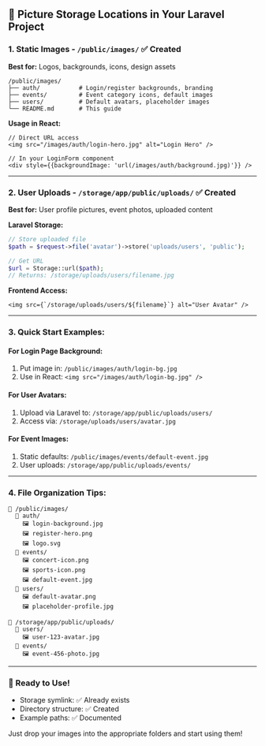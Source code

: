 ## 📁 **Picture Storage Locations in Your Laravel Project**

### **1. Static Images - `/public/images/`** ✅ Created
**Best for:** Logos, backgrounds, icons, design assets

```
/public/images/
├── auth/           # Login/register backgrounds, branding
├── events/         # Event category icons, default images  
├── users/          # Default avatars, placeholder images
└── README.md       # This guide
```

**Usage in React:**
```tsx
// Direct URL access
<img src="/images/auth/login-hero.jpg" alt="Login Hero" />

// In your LoginForm component
<div style={{backgroundImage: 'url(/images/auth/background.jpg)'}} />
```

---

### **2. User Uploads - `/storage/app/public/uploads/`** ✅ Created
**Best for:** User profile pictures, event photos, uploaded content

**Laravel Storage:**
```php
// Store uploaded file
$path = $request->file('avatar')->store('uploads/users', 'public');

// Get URL
$url = Storage::url($path);
// Returns: /storage/uploads/users/filename.jpg
```

**Frontend Access:**
```tsx
<img src={`/storage/uploads/users/${filename}`} alt="User Avatar" />
```

---

### **3. Quick Start Examples:**

#### **For Login Page Background:**
1. Put image in: `/public/images/auth/login-bg.jpg`
2. Use in React: `<img src="/images/auth/login-bg.jpg" />`

#### **For User Avatars:**
1. Upload via Laravel to: `/storage/app/public/uploads/users/`
2. Access via: `/storage/uploads/users/avatar.jpg`

#### **For Event Images:**
1. Static defaults: `/public/images/events/default-event.jpg`
2. User uploads: `/storage/app/public/uploads/events/`

---

### **4. File Organization Tips:**

```
📁 /public/images/
  📁 auth/
    🖼️ login-background.jpg
    🖼️ register-hero.png
    🖼️ logo.svg
  📁 events/
    🖼️ concert-icon.png
    🖼️ sports-icon.png
    🖼️ default-event.jpg
  📁 users/
    🖼️ default-avatar.png
    🖼️ placeholder-profile.jpg

📁 /storage/app/public/uploads/
  📁 users/
    🖼️ user-123-avatar.jpg
  📁 events/
    🖼️ event-456-photo.jpg
```

---

### **🚀 Ready to Use!**
- Storage symlink: ✅ Already exists
- Directory structure: ✅ Created
- Example paths: ✅ Documented

Just drop your images into the appropriate folders and start using them!
